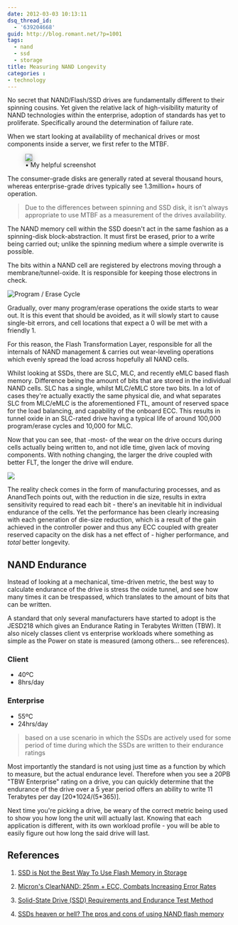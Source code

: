 ```yaml
---
date: 2012-03-03 10:13:11
dsq_thread_id:
  - '639204668'
guid: http://blog.romant.net/?p=1001
tags:
  - nand
  - ssd
  - storage
title: Measuring NAND Longevity
categories : 
- technology
---
```


No secret that NAND/Flash/SSD drives are fundamentally different to their spinning cousins. Yet given the relative lack of high-visibility maturity of NAND technologies within the enterprise, adoption of standards has yet to proliferate. Specifically around the determination of failure rate.

When we start looking at availability of mechanical drives or most components inside a server, we first refer to the MTBF.

<figure>
  <img style="background-color: silver; box-shadow: 0 4px 8px 0 rgba(0, 0, 0, 0.2), 0 6px 20px 0 rgba(0, 0, 0, 0.19);" src="/images/2012/03/6e8c6ffd43a244835fb4c9b6a58d10c2.png">
  <figcaption>• My helpful screenshot</figcaption>
</figure>

The consumer-grade disks are generally rated at several thousand hours, whereas enterprise-grade drives typically see 1.3million+ hours of operation.

> Due to the differences between spinning and SSD disk, it isn't always appropriate to use MTBF as a measurement of the drives availability.

The NAND memory cell within the SSD doesn't act in the same fashion as a spinning-disk block-abstraction. It must first be erased, prior to a write being carried out; unlike the spinning medium where a simple overwrite is possible.

The bits within a NAND cell are registered by electrons moving through a membrane/tunnel-oxide. It is responsible for keeping those electrons in check.

![Program / Erase Cycle](/images/2012/03/floating-oxide.png)

Gradually, over many program/erase operations the oxide starts to wear out. It is this event that should be avoided, as it will slowly start to cause single-bit errors, and cell locations that expect a 0 will be met with a friendly 1.

For this reason, the Flash Transformation Layer, responsible for all the internals of NAND management & carries out wear-leveling operations which evenly spread the load across hopefully all NAND cells.

Whilst looking at SSDs, there are SLC, MLC, and recently eMLC based flash memory. Difference being the amount of bits that are stored in the individual NAND cells. SLC has a single, whilst MLC/eMLC store two bits. In a lot of cases they're actually exactly the same physical die, and what separates SLC from MLC/eMLC is the aforementioned FTL, amount of reserved space for the load balancing, and capability of the onboard ECC. This results in tunnel oxide in an SLC-rated drive having a typical life of around 100,000 program/erase cycles and 10,000 for MLC.

Now that you can see, that -most- of the wear on the drive occurs during cells actually being written to, and not idle time, given lack of moving components. With nothing changing, the larger the drive coupled with better FLT, the longer the drive will endure.

![](/images/2012/03/endurance-size.png)

The reality check comes in the form of manufacturing processes, and as AnandTech points out, with the reduction in die size, results in extra sensitivity required to read each bit - there's an inevitable hit in individual endurance of the cells. Yet the performance has been clearly increasing with each generation of die-size reduction, which is a result of the gain achieved in the controller power and thus any ECC coupled with greater reserved capacity on the disk has a net effect of - higher performance, and _total_ better longevity.

## NAND Endurance

Instead of looking at a mechanical, time-driven metric, the best way to calculate endurance of the drive is stress the oxide tunnel, and see how many times it can be trespassed, which translates to the amount of bits that can be written.

A standard that only several manufacturers have started to adopt is the JESD218 which gives an Endurance Rating in Terabytes Written (TBW). It also nicely classes client vs enterprise workloads where something as simple as the Power on state is measured (among others… see references).

### Client

  * 40ºC
  * 8hrs/day

### Enterprise

  * 55ºC
  * 24hrs/day

> based on a use scenario in which the SSDs are actively used for some period of time during which the SSDs are written to their endurance ratings

Most importantly the standard is not using just time as a function by which to measure, but the actual endurance level. Therefore when you see a 20PB "TBW Enterprise" rating on a drive, you can quickly determine that the endurance of the drive over a 5 year period offers an ability to write 11 Terabytes per day [20\*1024/(5\*365)].

Next time you're picking a drive, be weary of the correct metric being used to show you how long the unit will actually last. Knowing that each application is different, with its own workload profile - you will be able to easily figure out how long the said drive will last.

## References

1. [SSD is Not the Best Way To Use Flash Memory in Storage](http://storagecommunity.org/blogs/stephenfoskett/archive/2011/11/22/ssd-is-not-the-best-way-to-use-flash-memory-in-storage.aspx)
  
1. [Micron's ClearNAND: 25nm + ECC, Combats Increasing Error Rates](http://www.anandtech.com/show/4043/micron-announces-clearnand-25nm-with-ecc)
  
1. [Solid-State Drive (SSD) Requirements and Endurance Test Method](www.jedec.org/sites/default/files/docs/JESD218.pdf)
  
1. [SSDs heaven or hell? The pros and cons of using NAND flash memory](https://tech.ebu.ch/docs/techreview/trev_2011-Q3_ssd_poijes.pdf)